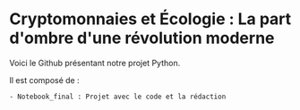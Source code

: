 # Cryptomonnaies et Écologie : La part d'ombre d'une révolution moderne

Voici le Github présentant notre projet Python. 


Il est composé de : 

    - Notebook_final : Projet avec le code et la rédaction
